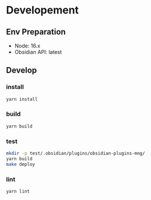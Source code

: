 # Developement

## Env Preparation
- Node: 16.x
- Obsidian API: latest

## Develop
### install
```sh
yarn install
```

### build
```sh
yarn build
```

### test
```sh
mkdir -p test/.obsidian/plugins/obsidian-plugins-mng/
yarn build
make deploy
```

### lint
```sh
yarn lint
```